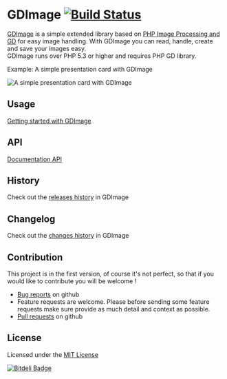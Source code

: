 GDImage [![Build Status](http://img.shields.io/travis/joseluisq/gdimage.svg?style=flat-square)](https://travis-ci.org/joseluisq/gdimage)
====

[GDImage](http://joseluisq.github.io/gdimage/) is a simple extended library based on [PHP Image Processing and GD](http://php.net/manual/en/book.image.php) for easy image handling. 
With GDImage you can read, handle, create and save your images easy.<br>
GDImage runs over PHP 5.3 or higher and requires PHP GD library.

Example: A simple presentation card with GDImage

![A simple presentation card with GDImage](http://joseluisq.github.io/gdimage/img/card.jpg)

## Usage
[Getting started with GDImage](http://joseluisq.github.io/gdimage/#usage)

## API
[Documentation API](http://joseluisq.github.io/gdimage/#documentation)

## History
Check out the [releases history](https://github.com/joseluisq/gdimage/releases) in GDImage

## Changelog
Check out the [changes history](https://github.com/joseluisq/gdimage/wiki/changelog) in GDImage

## Contribution

This project is in the first version, of course it's not perfect, so that if you would like to contribute you will be welcome !

* [Bug reports](https://github.com/joseluisq/gdimage/issues) on github
* Feature requests are welcome. Please before sending some feature requests make sure provide as much detail and context as possible.
* [Pull requests](https://github.com/joseluisq/gdimage/pulls) on github

## License
Licensed under the [MIT License](http://opensource.org/licenses/MIT)


[![Bitdeli Badge](https://d2weczhvl823v0.cloudfront.net/joseluisq/gdimage/trend.png)](https://bitdeli.com/free "Bitdeli Badge")

